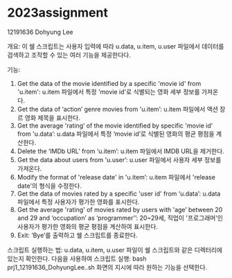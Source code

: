 # 2023assignment
12191636 Dohyung Lee

개요:
이 쉘 스크립트는 사용자 입력에 따라 u.data, u.item, u.user 파일에서 데이터를 검색하고 조작할 수 있는 여러 기능을 제공한다다.

기능:
1.	Get the data of the movie identified by a specific 'movie id'
from 'u.item': u.item 파일에서 특정 'movie id'로 식별되는 영화 세부 정보를 가져온다.
2.	Get the data of ‘action’ genre movies from 'u.item’: u.item 파일에서 액션 장르 영화 제목을 표시한다.
3.	Get the average 'rating’ of the movie identified by specific 'movie id' from 'u.data’: u.data 파일에서 특정 ‘movie id’로 식별된 영화의 평균 평점을 계산한다.
4.	Delete the ‘IMDb URL’ from ‘u.item’: u.item 파일에서 IMDB URL을 제거한다.
5.	Get the data about users from 'u.user’: u.user 파일에서 사용자 세부 정보를 가져온다.
6.	Modify the format of 'release date' in 'u.item’: u.item 파일에서 'release date'의 형식을 수정한다.
7.	Get the data of movies rated by a specific 'user id' from ‘u.data’: u.data 파일에서 특정 사용자가 평가한 영화를 표시한다.
8.	Get the average 'rating' of movies rated by users with 'age’ between 20 and 29 and ‘occupation’ as ‘programmer’’: 20~29세, 직업이 '프로그래머'인 사용자가 평가한 영화의 평균 평점을 계산하여 표시한다.
9.	Exit: ‘Bye’를 출력하고 쉘 스크립트를 종료한다.

스크립트 실행하는 법:
u.data, u.item, u.user 파일이 쉘 스크립트와 같은 디렉터리에 있는지 확인한다.
다음을 사용하여 스크립트 실행: bash prj1_12191636_DohyungLee..sh
화면의 지시에 따라 원하는 기능을 선택한다.
